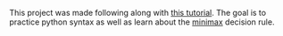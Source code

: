 This project was made following along with [this tutorial](https://www.youtube.com/watch?v=8ext9G7xspg&t=4s). The goal is to practice python syntax as well as learn about the [minimax](https://en.wikipedia.org/wiki/Minimax) decision rule.